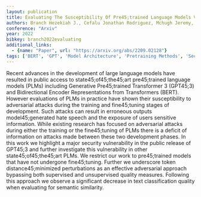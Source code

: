 ```yaml
---
layout: publication
title: Evaluating The Susceptibility Of Pre45;trained Language Models Via Handcrafted Adversarial Examples
authors: Branch Hezekiah J., Cefalu Jonathan Rodriguez, Mchugh Jeremy, Hujer Leyla, Bahl Aditya, Iglesias Daniel Del Castillo, Heichman Ron, Darwishi Ramesh
conference: "Arxiv"
year: 2022
bibkey: branch2022evaluating
additional_links:
  - {name: "Paper", url: "https://arxiv.org/abs/2209.02128"}
tags: ['BERT', 'GPT', 'Model Architecture', 'Pretraining Methods', 'Security', 'Training Techniques', 'Transformer']
---
```

Recent advances in the development of large language models have resulted in public access to state45;of45;the45;art pre45;trained language models (PLMs) including Generative Pre45;trained Transformer 3 (GPT45;3) and Bidirectional Encoder Representations from Transformers (BERT). However evaluations of PLMs in practice have shown their susceptibility to adversarial attacks during the training and fine45;tuning stages of development. Such attacks can result in erroneous outputs model45;generated hate speech and the exposure of users sensitive information. While existing research has focused on adversarial attacks during either the training or the fine45;tuning of PLMs there is a deficit of information on attacks made between these two development phases. In this work we highlight a major security vulnerability in the public release of GPT45;3 and further investigate this vulnerability in other state45;of45;the45;art PLMs. We restrict our work to pre45;trained models that have not undergone fine45;tuning. Further we underscore token distance45;minimized perturbations as an effective adversarial approach bypassing both supervised and unsupervised quality measures. Following this approach we observe a significant decrease in text classification quality when evaluating for semantic similarity.
